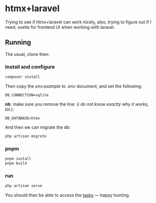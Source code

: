 # htmx+laravel

Trying to see if htmx+laravel can work nicely, also, trying to figure out if I need, svelte for frontend UI when working with laravel.

## Running

The usual, clone then:

### Install and configure

```bash
composer install
```

Then copy the *env.example* to *.env* document, and set the following:

```env
DB_CONNECTION=sqlite
```

**nb**: make sure you remove the line: (*i do not know exactly why it works, lol.*):

```env
DB_DATABASE=htmx
```

And then we can migrate the db:

```bash
php artisan migrate
```

### pnpm

```bash
pnpm install
pnpm build
```

### run

```bash
php artisan serve
```

You should then be able to access the [tasks](http://127.0.0.1:8000/tasks?) — happy hunting.

